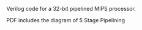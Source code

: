 Verilog code for a 32-bit pipelined MIPS processor.

PDF includes the diagram of 5 Stage Pipelining
